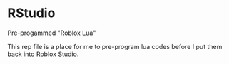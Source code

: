 # RStudio
Pre-progammed "Roblox Lua"

This rep file is a place for me to pre-program lua codes before I put them back into Roblox Studio.
